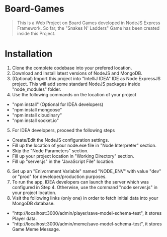 Board-Games
===========

> This is a Web Project on Board Games developed in NodeJS Express Framework. So far, the "Snakes N' Ladders" Game has been created inside this Project.

Installation
===========================
1. Clone the complete codebase into your prefered location.
2. Download and Install latest versions of NodeJS and MongoDB.
3. (Optional) Import this project into "IntelliJ IDEA" IDE as Node ExpressJS project. This will add some standard NodeJS packages inside "node_modules" folder.
4. Use the following commands on the location of your project
  - "npm install" (Optional for IDEA developers)
  - "npm install mongoose"
  - "npm install cloudinary"
  - "npm install socket.io"
5. For IDEA developers, proceed the following steps
  - Create/Edit the NodeJS configuration settings.
  - Fill up the location of your node.exe file in "Node Interpreter" section.
  - Skip the "Node Parameters" section.
  - Fill up your project location in "Working Directory" section.
  - Fill up "server.js" in the "JavaScript File" location.
6. Set up an "Enivornment Variable" named "NODE_ENV" with value "dev" or "prod" for developer/production purposes.
7. To run the app, IDEA developers can launch the server which was configured in Step 4. Otherwise, use the command "node server.js" in your project location.
8. Visit the following links (only one) in order to fetch initial data into your MongoDB database.
  - "http://localhost:3000/admin/player/save-model-schema-test", it stores Player data.
  - "http://localhost:3000/admin/meme/save-model-schema-test", it stores Game Meme Message.
